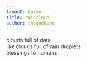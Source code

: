 ```yaml
---
layout: haiku
title: raincloud
author: thegodtune
---
```


clouds full of data<br>
like clouds full of rain droplets<br>
blessings to humans<br>

